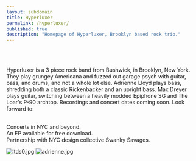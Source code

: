 ```yaml
---
layout: subdomain
title: Hyperluxer
permalink: /hyperluxer/
published: true
description: "Homepage of Hyperluxer, Brooklyn based rock trio."
---
```




<br><br>

Hyperluxer is a 3 piece rock band from Bushwick, in Brooklyn, New York. They play grungey Americana and fuzzed out garage psych with guitar, bass, and drums, and not a whole lot else. Adrienne Lloyd plays bass, shredding both a classic Rickenbacker and an upright bass. Max Dreyer plays guitar, switching between a heavily modded Epiphone SG and The Loar's P-90 archtop. Recordings and concert dates coming soon. Look forward to:

<br>
Concerts in NYC and beyond.
<br>
An EP available for free download.
<br>
Partnership with NYC design collective Swanky Savages.


![ltds0.jpg]({{site.baseurl}}/images/ltds0.jpg)
![adrienne.jpg]({{site.baseurl}}/images/adrienne.jpg)
